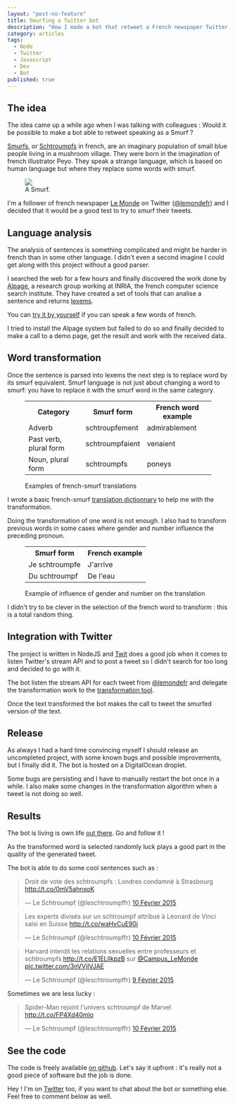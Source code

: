 ```yaml
---
layout: "post-no-feature"
title: Smurfing a Twitter bot
description: "How I made a bot that retweet a French newspaper Twitter feed as a Smurf"
category: articles
tags: 
  - Node
  - Twitter
  - Javascript
  - Dev
  - Bot
published: true
---
```


## The idea

The idea came up a while ago when I was talking with colleagues : Would it be possible to make a bot able to retweet speaking as a Smurf ?

[Smurfs](http://en.wikipedia.org/wiki/The_Smurfs), or [Schtroumpfs](http://fr.wikipedia.org/wiki/Les_Schtroumpfs) in french, are an imaginary population of small blue people living in a mushroom village. They were born in the imagination of french illustrator Peyo. They speak a strange language, which is based on human language but where they replace some words with smurf.

<figure>
  <img src="http://resize2-gulli.ladmedia.fr/r/611,599,center-middle,ffffff/img/var/jeunesse/storage/images/gulli/chaine-tv/dessins-animes/les-schtroumpfs/personnages/schtroumpf-musicien/21227448-3-fre-FR/Schtroumpf-musicien_original_backup.jpg">
  <figcaption>A Smurf.</figcaption>
</figure>

I'm a follower of french newspaper [Le Monde](http://www.lemonde.fr/) on Twitter ([@lemondefr](https://twitter.com/lemondefr)) and I decided that
it would be a good test to try to smurf their tweets.

## Language analysis

The analysis of sentences is something complicated and might be harder in french than in some other language. I didn't even a second imagine
I could get along with this project without a good parser.

I searched the web for a few hours and finally discovered the work done by [Alpage](https://www.rocq.inria.fr/alpage-wiki/tiki-index.php?page=Accueil), a research group working at INRIA, the french computer science search institute.
They have created a set of tools that can analise a sentence and returns [lexems](http://en.wikipedia.org/wiki/Lexeme).

You can [try it by yourself](http://alpage.inria.fr/frmgwiki/frmg_main/frmg_server) if you can speak a few words of french.

I tried to install the Alpage system but failed to do so and finally decided to make a call to a demo page, get the result and work with the received data.

## Word transformation

Once the sentence is parsed into lexems the next step is to replace word by its smurf equivalent. Smurf language is not just about changing a word to smurf: you have to replace it with the smurf word in the same category.

<figure>
    <table>
        <tr>
            <th>Category</th>
            <th>Smurf form</th>
            <th>French word example</th>
        </tr>
        <tr>
            <td>Adverb</td>
            <td>schtroupfement</td>
            <td>admirablement</td>
        </tr>
        <tr>
            <td>Past verb, plural form</td>
            <td>schtroumpfaient</td>
            <td>venaient</td>
        </tr>
        <tr>
            <td>Noun, plural form</td>
            <td>schtroumpfs</td>
            <td>poneys</td>
        </tr>
    </table>
<figcaption>Examples of french-smurf translations</figcaption>
</figure>

I wrote a basic french-smurf [translation dictionnary](https://github.com/SelrahcD/leschtroumpffr/blob/master/language.js) to help me with the transformation.

Doing the transformation of one word is not enough. I also had to transform previous words in some cases where gender and number influence the preceding pronoun.

<figure>
    <table>
        <tr>
            <th>Smurf form</th>
            <th>French example</th>
        </tr>
        <tr>
            <td>Je schtroumpfe</td>
            <td>J'arrive</td>
        </tr>
        <tr>
            <td>Du schtroumpf</td>
            <td>De l'eau</td>
        </tr>
    </table>
<figcaption>Example of influence of gender and number on the translation</figcaption>
</figure>


I didn't try to be clever in the selection of the french word to transform : this is a total random thing.

## Integration with Twitter

The project is written in NodeJS and [Twit](https://github.com/ttezel/twit) does a good job when it comes to listen Twitter's stream API and to post a tweet so I didn't search for too long and decided to go with it.

The bot listen the stream API for each tweet from [@lemondefr](https://twitter.com/lemondefr) and delegate the transformation work to the [transformation tool](https://github.com/SelrahcD/leschtroumpffr/blob/master/schtroumpsify.js).

Once the text transformed the bot makes the call to tweet the smurfed version of the text.

## Release

As always I had a hard time convincing myself I should release an uncompleted project, with some known bugs and possible improvements, but I finally did it.
The bot is hosted on a DigitalOcean droplet.

Some bugs are persisting and I have to manually restart the bot once in a while. I also make some changes in the transformation algorithm when a tweet is not doing so well. 

## Results

The bot is living is own life [out there](https://twitter.com/leschtroumpffr). Go and follow it !

As the transformed word is selected randomly luck plays a good part in the quality of the generated tweet.

The bot is able to do some cool sentences such as :

<blockquote class="twitter-tweet tw-align-center" data-cards="hidden" lang="fr">
  <p>Droit de vote des schtroumpfs : Londres condamné à Strasbourg <a href="http://t.co/0mV5ahnxoK">http://t.co/0mV5ahnxoK</a></p>
  &mdash; Le Schtroumpf (@leschtroumpffr) <a href="https://twitter.com/leschtroumpffr/status/565125702379651072">10 Février 2015</a>
</blockquote>

<blockquote class="twitter-tweet tw-align-center" lang="fr"><p>Les experts divisés sur un schtroumpf attribué à Léonard de Vinci saisi en Suisse <a href="http://t.co/waHvCuE90i">http://t.co/waHvCuE90i</a></p>&mdash; Le Schtroumpf (@leschtroumpffr) <a href="https://twitter.com/leschtroumpffr/status/565197113806831616">10 Février 2015</a></blockquote>
<script async src="//platform.twitter.com/widgets.js" charset="utf-8"></script>

<blockquote class="twitter-tweet tw-align-center" data-cards="hidden" lang="fr"><p>Harvard interdit les relations sexuelles entre professeurs et schtroumpfs <a href="http://t.co/E1ELllkpzB">http://t.co/E1ELllkpzB</a> sur <a href="https://twitter.com/Campus_LeMonde">@Campus_LeMonde</a> <a href="http://t.co/3nVVjIVJAE">pic.twitter.com/3nVVjIVJAE</a></p>&mdash; Le Schtroumpf (@leschtroumpffr) <a href="https://twitter.com/leschtroumpffr/status/564789667116359680">9 Février 2015</a></blockquote>
<script async src="//platform.twitter.com/widgets.js" charset="utf-8"></script>


Sometimes we are less lucky :

<blockquote class="twitter-tweet tw-align-center" data-cards="hidden" lang="fr"><p>Spider-Man rejoint l&#39;univers schtroumpf de Marvel <a href="http://t.co/FP4Xd40mlo">http://t.co/FP4Xd40mlo</a></p>&mdash; Le Schtroumpf (@leschtroumpffr) <a href="https://twitter.com/leschtroumpffr/status/565106823876055041">10 Février 2015</a></blockquote>
<script async src="//platform.twitter.com/widgets.js" charset="utf-8"></script>

## See the code

The code is freely available [on github](https://github.com/SelrahcD/leschtroumpffr).
Let's say it upfront : it's really not a good piece of software but the job is done.


Hey ! I'm on [Twitter](https://twitter.com/selrahcd) too, if you want to chat about the bot or something else. Feel free to comment below as well.


<script async src="//platform.twitter.com/widgets.js" charset="utf-8"></script>
